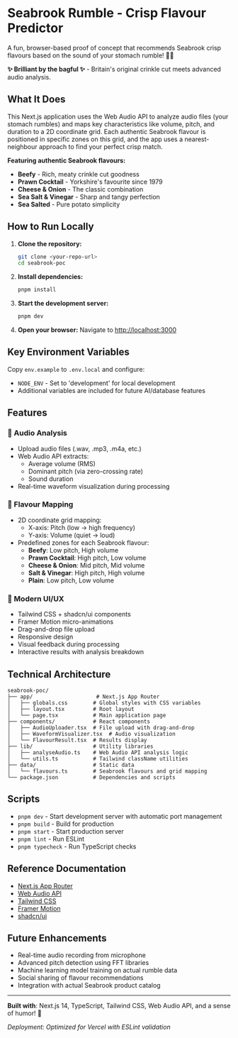 # Seabrook Rumble - Crisp Flavour Predictor

A fun, browser-based proof of concept that recommends Seabrook crisp flavours based on the sound of your stomach rumble! 🥔🎤

**✨ Brilliant by the bagful ✨** - Britain's original crinkle cut meets advanced audio analysis.

## What It Does

This Next.js application uses the Web Audio API to analyze audio files (your stomach rumbles) and maps key characteristics like volume, pitch, and duration to a 2D coordinate grid. Each authentic Seabrook flavour is positioned in specific zones on this grid, and the app uses a nearest-neighbour approach to find your perfect crisp match.

**Featuring authentic Seabrook flavours:**
- **Beefy** - Rich, meaty crinkle cut goodness
- **Prawn Cocktail** - Yorkshire's favourite since 1979  
- **Cheese & Onion** - The classic combination
- **Sea Salt & Vinegar** - Sharp and tangy perfection
- **Sea Salted** - Pure potato simplicity

## How to Run Locally

1. **Clone the repository:**
   ```bash
   git clone <your-repo-url>
   cd seabrook-poc
   ```

2. **Install dependencies:**
   ```bash
   pnpm install
   ```

3. **Start the development server:**
   ```bash
   pnpm dev
   ```

4. **Open your browser:**
   Navigate to [http://localhost:3000](http://localhost:3000)

## Key Environment Variables

Copy `env.example` to `.env.local` and configure:

- `NODE_ENV` - Set to 'development' for local development
- Additional variables are included for future AI/database features

## Features

### 🎵 Audio Analysis
- Upload audio files (.wav, .mp3, .m4a, etc.)
- Web Audio API extracts:
  - Average volume (RMS)
  - Dominant pitch (via zero-crossing rate)
  - Sound duration
- Real-time waveform visualization during processing

### 🎯 Flavour Mapping
- 2D coordinate grid mapping:
  - X-axis: Pitch (low → high frequency)  
  - Y-axis: Volume (quiet → loud)
- Predefined zones for each Seabrook flavour:
  - **Beefy**: Low pitch, High volume
  - **Prawn Cocktail**: High pitch, Low volume
  - **Cheese & Onion**: Mid pitch, Mid volume
  - **Salt & Vinegar**: High pitch, High volume
  - **Plain**: Low pitch, Low volume

### 🎨 Modern UI/UX
- Tailwind CSS + shadcn/ui components
- Framer Motion micro-animations
- Drag-and-drop file upload
- Responsive design
- Visual feedback during processing
- Interactive results with analysis breakdown

## Technical Architecture

```
seabrook-poc/
├── app/                    # Next.js App Router
│   ├── globals.css        # Global styles with CSS variables
│   ├── layout.tsx         # Root layout
│   └── page.tsx           # Main application page
├── components/            # React components
│   ├── AudioUploader.tsx  # File upload with drag-and-drop
│   ├── WaveformVisualizer.tsx  # Audio visualization
│   └── FlavourResult.tsx  # Results display
├── lib/                   # Utility libraries
│   ├── analyseAudio.ts    # Web Audio API analysis logic
│   └── utils.ts           # Tailwind className utilities
├── data/                  # Static data
│   └── flavours.ts        # Seabrook flavours and grid mapping
└── package.json           # Dependencies and scripts
```

## Scripts

- `pnpm dev` - Start development server with automatic port management
- `pnpm build` - Build for production
- `pnpm start` - Start production server
- `pnpm lint` - Run ESLint
- `pnpm typecheck` - Run TypeScript checks

## Reference Documentation

- [Next.js App Router](https://nextjs.org/docs/app)
- [Web Audio API](https://developer.mozilla.org/en-US/docs/Web/API/Web_Audio_API)
- [Tailwind CSS](https://tailwindcss.com)
- [Framer Motion](https://www.framer.com/motion/)
- [shadcn/ui](https://ui.shadcn.com)

## Future Enhancements

- Real-time audio recording from microphone
- Advanced pitch detection using FFT libraries
- Machine learning model training on actual rumble data
- Social sharing of flavour recommendations
- Integration with actual Seabrook product catalog

---

**Built with**: Next.js 14, TypeScript, Tailwind CSS, Web Audio API, and a sense of humor! 🚀 

*Deployment: Optimized for Vercel with ESLint validation*